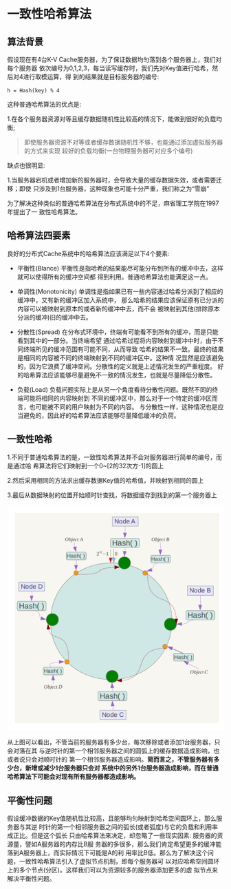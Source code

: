 # 一致性哈希算法


## 算法背景

假设现在有4台K-V Cache服务器，为了保证数据均匀落到各个服务器上，我们对每个服务器
依次编号为0,1,2,3，每当读写缓存时，我们先对Key值进行哈希，然后对4进行取模运算，得
到的结果就是目标服务器的编号:

    h = Hash(key) % 4

这种普通哈希算法的优点是:

1.在各个服务器资源对等且缓存数据随机性比较高的情况下，能做到很好的负载均衡;

> 即使服务器资源不对等或者缓存数据随机性不够，也能通过添加虚拟服务器的方式来实现
> 较好的负载均衡(一台物理服务器可对应多个编号)

缺点也很明显:

1.当服务器宕机或者增加新的服务器时，会导致大量的缓存数据失效，或者需要迁移；即使
只涉及到1台服务器，这种现象也可能十分严重，我们称之为“雪崩”

为了解决这种类似的普通哈希算法在分布式系统中的不足，麻省理工学院在1997年提出了一
致性哈希算法。


## 哈希算法四要素

良好的分布式Cache系统中的哈希算法应该满足以下4个要素:

- 平衡性(Blance)
平衡性是指哈希的结果能尽可能分布到所有的缓冲中去，这样就可以使得所有的缓冲空间都
得到利用。普通哈希算法也能满足这一点。

- 单调性(Monotonicity)
单调性是指如果已有一些内容通过哈希分派到了相应的缓冲中，又有新的缓冲区加入系统中，
那么哈希的结果应该保证原有已分派的内容可以被映射到原本的或者新的缓冲中去，而不会
被映射到其他(排除原本分派的缓冲)旧的缓冲中去。

- 分散性(Spread)
在分布式环境中，终端有可能看不到所有的缓冲，而是只能看到其中的一部分。当终端希望
通过哈希过程将内容映射到缓冲中时，由于不同终端所见的缓冲范围有可能不同，从而导致
哈希的结果不一致。最终的结果是相同的内容被不同的终端映射到不同的缓冲区中。这种情
况显然是应该避免的，因为它浪费了缓冲空间。分散性的定义就是上述情况发生的严重程度。
好的哈希算法应该能够尽量避免不一致的情况发生，也就是尽量降低分散性。

- 负载(Load)
负载问题实际上是从另一个角度看待分散性问题。既然不同的终端可能将相同的内容映射到
不同的缓冲区中，那么对于一个特定的缓冲区而言，也可能被不同的用户映射为不同的内容。
与分散性一样，这种情况也是应当避免的，因此好的哈希算法应该能够尽量降低缓冲的负荷。

## 一致性哈希

1.不同于普通哈希算法的是，一致性哈希算法并不会对服务器进行简单的编号，而是通过哈
希算法将它们映射到一个0~[2的32次方-1]的圆上

2.然后采用相同的方法求出缓存数据Key值的哈希值，并映射到相同的圆上

3.最后从数据映射的位置开始顺时针查找，将数据缓存到找到的第一个服务器上

![一致性哈希](https://raw.githubusercontent.com/garenchan/my-worklog/master/docs/snapshots/分布式系统/consistent-hash.png)

从上图可以看出，不管当前的服务器有多少台，每次移除或者添加1台服务器，只会对落在其
与逆时针的第一个相邻服务器之间的圆弧上的缓存数据造成影响，也或者说只会对顺时针的
第一个相邻服务器造成影响。**简而言之，不管服务器有多少台，新增或减少1台服务器只会对
系统中的另外1台服务器造成影响，而在普通哈希算法下可能会对现有所有服务器都造成影响。**


## 平衡性问题

假设缓冲数据的Key值随机性比较高，且能够均匀映射到哈希空间圆环上，那么服务器与其逆
时针的第一个相邻服务器之间的弧长(或者弧度)与它的负载和利用率成正比。但是这个弧长
只由哈希算法来决定，却忽略了一些现实因素: 服务器的资源量，譬如A服务器的内存比B服
务器的多很多，那么我们肯定希望更多的缓冲能落到A服务器上，而实际情况下可能是A的利
用率比B低。那么为了解决这个问题，一致性哈希算法引入了虚拟节点机制，即每个服务器可
以对应哈希空间圆环上的多个节点(分区)。这样我们可以为资源较多的服务器添加更多的虚
拟节点来解决平衡性问题。
